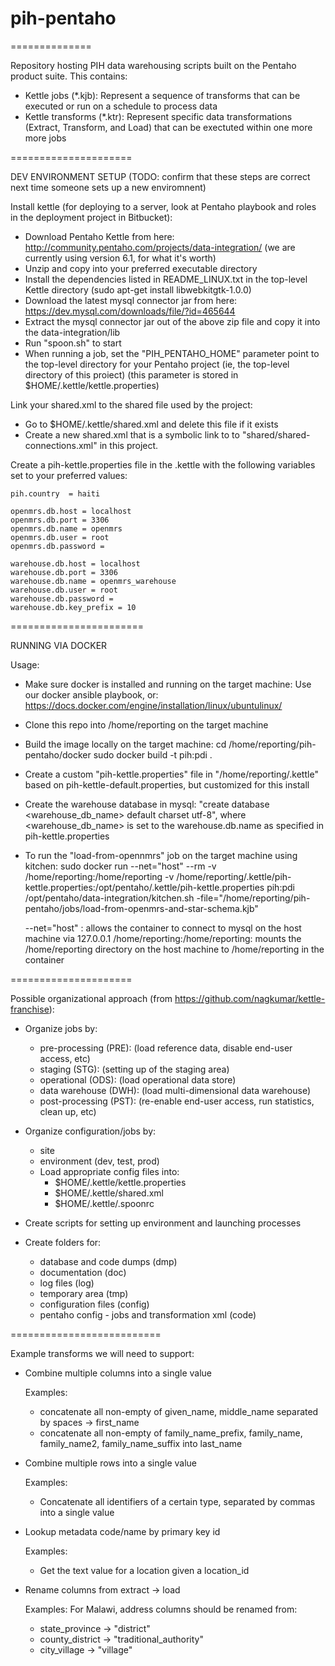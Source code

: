 # pih-pentaho
==============

Repository hosting PIH data warehousing scripts built on the Pentaho product suite.  This contains:

* Kettle jobs (*.kjb):  Represent a sequence of transforms that can be executed or run on a schedule to process data
* Kettle transforms (*.ktr):  Represent specific data transformations (Extract, Transform, and Load) that can be exectuted within one more more jobs

=====================

DEV ENVIRONMENT SETUP (TODO: confirm that these steps are correct next time someone sets up a new enviromnent)

Install kettle (for deploying to a server, look at Pentaho playbook and roles in the deployment project in Bitbucket):

* Download Pentaho Kettle from here: http://community.pentaho.com/projects/data-integration/  (we are currently using version 6.1, for what it's worth)
* Unzip and copy into your preferred executable directory
* Install the dependencies listed in README_LINUX.txt in the top-level Kettle directory (sudo apt-get install libwebkitgtk-1.0.0)
* Download the latest mysql connector jar from here: https://dev.mysql.com/downloads/file/?id=465644
* Extract the mysql connector jar out of the above zip file and copy it into the data-integration/lib
* Run "spoon.sh" to start
* When running a job, set the "PIH_PENTAHO_HOME" parameter point to the top-level directory for your Pentaho project (ie, the top-level directory of this proiect) (this parameter is stored in $HOME/.kettle/kettle.properties)

Link your shared.xml to the shared file used by the project:
* Go to $HOME/.kettle/shared.xml and delete this file if it exists
* Create a new shared.xml that is a symbolic link to to "shared/shared-connections.xml" in this project.

Create a pih-kettle.properties file in the .kettle with the following variables set to your preferred values:

```
pih.country  = haiti

openmrs.db.host = localhost
openmrs.db.port = 3306
openmrs.db.name = openmrs
openmrs.db.user = root
openmrs.db.password = 

warehouse.db.host = localhost
warehouse.db.port = 3306
warehouse.db.name = openmrs_warehouse
warehouse.db.user = root
warehouse.db.password = 
warehouse.db.key_prefix = 10
```


=======================

RUNNING VIA DOCKER


Usage:

* Make sure docker is installed and running on the target machine:
    Use our docker ansible playbook, or:
    https://docs.docker.com/engine/installation/linux/ubuntulinux/
    
* Clone this repo into /home/reporting on the target machine

* Build the image locally on the target machine:
    cd /home/reporting/pih-pentaho/docker
    sudo docker build -t pih:pdi .
    
* Create a custom "pih-kettle.properties" file in "/home/reporting/.kettle" based on pih-kettle-default.properties, but customized for this install

* Create the warehouse database in mysql: "create database <warehouse_db_name> default charset utf-8", where <warehouse_db_name> is set to the warehouse.db.name as specified in pih-kettle.properties
    
* To run the "load-from-opennmrs" job on the target machine using kitchen:
    sudo docker run --net="host" --rm -v /home/reporting:/home/reporting -v /home/reporting/.kettle/pih-kettle.properties:/opt/pentaho/.kettle/pih-kettle.properties pih:pdi /opt/pentaho/data-integration/kitchen.sh -file="/home/reporting/pih-pentaho/jobs/load-from-openmrs-and-star-schema.kjb"

    --net="host" : allows the container to connect to mysql on the host machine via 127.0.0.1
     /home/reporting:/home/reporting: mounts the /home/reporting directory on the host machine to /home/reporting in the container



=====================

Possible organizational approach (from https://github.com/nagkumar/kettle-franchise):


* Organize jobs by:
  * pre-processing (PRE): (load reference data, disable end-user access, etc)
  * staging (STG):  (setting up of the staging area)
  * operational (ODS):  (load operational data store)
  * data warehouse (DWH):  (load multi-dimensional data warehouse)
  * post-processing (PST):  (re-enable end-user access, run statistics, clean up, etc)

* Organize configuration/jobs by:
  * site
  * environment (dev, test, prod)
  * Load appropriate config files into:
    * $HOME/.kettle/kettle.properties
    * $HOME/.kettle/shared.xml
    * $HOME/.kettle/.spoonrc
  
* Create scripts for setting up environment and launching processes

* Create folders for:
  * database and code dumps (dmp)
  * documentation (doc)
  * log files (log)
  * temporary area (tmp)
  * configuration files (config)
  * pentaho config - jobs and transformation xml (code)
 

==========================

Example transforms we will need to support:

* Combine multiple columns into a single value

  Examples:
     - concatenate all non-empty of given_name, middle_name separated by spaces -> first_name
     - concatenate all non-empty of family_name_prefix, family_name, family_name2, family_name_suffix into last_name

* Combine multiple rows into a single value

  Examples:
     - Concatenate all identifiers of a certain type, separated by commas into a single value

* Lookup metadata code/name by primary key id

  Examples:
     - Get the text value for a location given a location_id

* Rename columns from extract -> load

  Examples: For Malawi, address columns should be renamed from:
     - state_province -> "district"
     - county_district -> "traditional_authority"
     - city_village -> "village"

